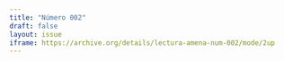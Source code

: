 ```yaml
---
title: "Número 002"
draft: false
layout: issue
iframe: https://archive.org/details/lectura-amena-num-002/mode/2up
---
```

